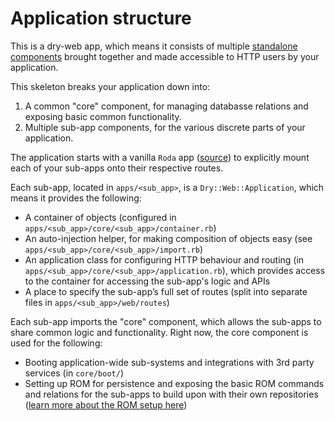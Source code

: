 # Application structure

This is a dry-web app, which means it consists of multiple [standalone components](http://dry-rb.org/gems/dry-component/) brought together and made accessible to HTTP users by your application.

This skeleton breaks your application down into:

1. A common "core" component, for managing databasse relations and exposing basic common functionality.
2. Multiple sub-app components, for the various discrete parts of your application.

The application starts with a vanilla `Roda` app ([source](/core/app_prototype/application.rb)) to explicitly mount each of your sub-apps onto their respective routes.

Each sub-app, located in `apps/<sub_app>`, is a `Dry::Web::Application`, which means it provides the following:

* A container of objects (configured in `apps/<sub_app>/core/<sub_app>/container.rb`)
* An auto-injection helper, for making composition of objects easy (see `apps/<sub_app>/core/<sub_app>/import.rb`)
* An application class for configuring HTTP behaviour and routing (in `apps/<sub_app>/core/<sub_app>/application.rb`), which provides access to the container for accessing the sub-app's logic and APIs
* A place to specify the sub-app’s full set of routes (split into separate files in `apps/<sub_app>/web/routes`)

Each sub-app imports the "core" component, which allows the sub-apps to share common logic and functionality. Right now, the core component is used for the following:

* Booting application-wide sub-systems and integrations with 3rd party services (in `core/boot/`)
* Setting up ROM for persistence and exposing the basic ROM commands and relations for the sub-apps to build upon with their own repositories ([learn more about the ROM setup here](rom.md))
